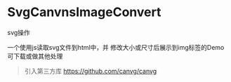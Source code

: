 # SvgCanvnsImageConvert
svg操作

一个使用js读取svg文件到html中，并 修改大小或尺寸后展示到img标签的Demo
可下载或做其他处理 

> 引入第三方库 https://github.com/canvg/canvg
